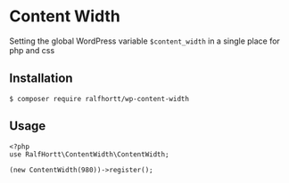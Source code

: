 # Content Width

Setting the global WordPress variable `$content_width` in a single place for php and css

## Installation

`$ composer require ralfhortt/wp-content-width`

## Usage

```<?php
<?php
use RalfHortt\ContentWidth\ContentWidth;

(new ContentWidth(980))->register();
```
